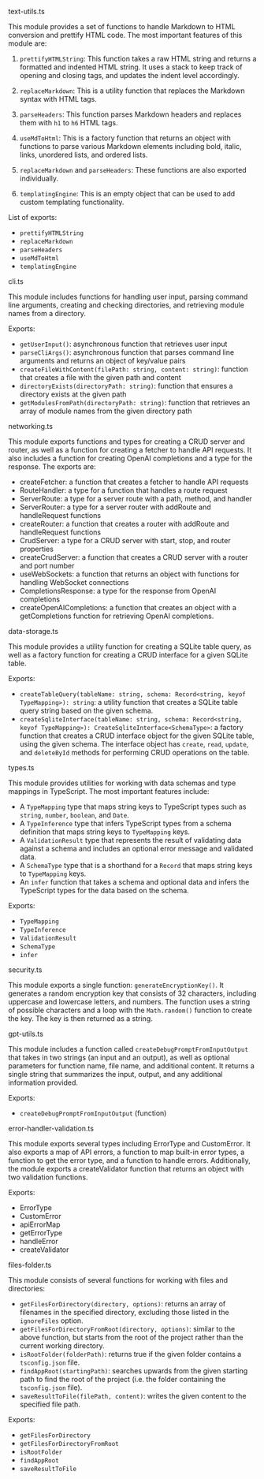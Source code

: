text-utils.ts

This module provides a set of functions to handle Markdown to HTML conversion and prettify HTML code. The most important features of this module are:

1. `prettifyHTMLString`: This function takes a raw HTML string and returns a formatted and indented HTML string. It uses a stack to keep track of opening and closing tags, and updates the indent level accordingly.

2. `replaceMarkdown`: This is a utility function that replaces the Markdown syntax with HTML tags.

3. `parseHeaders`: This function parses Markdown headers and replaces them with `h1` to `h6` HTML tags.

4. `useMdToHtml`: This is a factory function that returns an object with functions to parse various Markdown elements including bold, italic, links, unordered lists, and ordered lists.

5. `replaceMarkdown` and `parseHeaders`: These functions are also exported individually.

6. `templatingEngine`: This is an empty object that can be used to add custom templating functionality. 

List of exports:
- `prettifyHTMLString`
- `replaceMarkdown`
- `parseHeaders`
- `useMdToHtml`
- `templatingEngine`

cli.ts

This module includes functions for handling user input, parsing command line arguments, creating and checking directories, and retrieving module names from a directory. 

Exports:
- `getUserInput()`: asynchronous function that retrieves user input
- `parseCliArgs()`: asynchronous function that parses command line arguments and returns an object of key/value pairs
- `createFileWithContent(filePath: string, content: string)`: function that creates a file with the given path and content
- `directoryExists(directoryPath: string)`: function that ensures a directory exists at the given path
- `getModulesFromPath(directoryPath: string)`: function that retrieves an array of module names from the given directory path

networking.ts

This module exports functions and types for creating a CRUD server and router, as well as a function for creating a fetcher to handle API requests. It also includes a function for creating OpenAI completions and a type for the response. The exports are:

- createFetcher: a function that creates a fetcher to handle API requests
- RouteHandler: a type for a function that handles a route request
- ServerRoute: a type for a server route with a path, method, and handler
- ServerRouter: a type for a server router with addRoute and handleRequest functions
- createRouter: a function that creates a router with addRoute and handleRequest functions
- CrudServer: a type for a CRUD server with start, stop, and router properties
- createCrudServer: a function that creates a CRUD server with a router and port number
- useWebSockets: a function that returns an object with functions for handling WebSocket connections
- CompletionsResponse: a type for the response from OpenAI completions
- createOpenAICompletions: a function that creates an object with a getCompletions function for retrieving OpenAI completions.

data-storage.ts

This module provides a utility function for creating a SQLite table query, as well as a factory function for creating a CRUD interface for a given SQLite table.

Exports:
- `createTableQuery(tableName: string, schema: Record<string, keyof TypeMapping>): string`: a utility function that creates a SQLite table query string based on the given schema.
- `createSqliteInterface(tableName: string, schema: Record<string, keyof TypeMapping>): CreateSqliteInterface<SchemaType>`: a factory function that creates a CRUD interface object for the given SQLite table, using the given schema. The interface object has `create`, `read`, `update`, and `deleteById` methods for performing CRUD operations on the table.

types.ts

This module provides utilities for working with data schemas and type mappings in TypeScript. The most important features include:

- A `TypeMapping` type that maps string keys to TypeScript types such as `string`, `number`, `boolean`, and `Date`.
- A `TypeInference` type that infers TypeScript types from a schema definition that maps string keys to `TypeMapping` keys.
- A `ValidationResult` type that represents the result of validating data against a schema and includes an optional error message and validated data.
- A `SchemaType` type that is a shorthand for a `Record` that maps string keys to `TypeMapping` keys.
- An `infer` function that takes a schema and optional data and infers the TypeScript types for the data based on the schema.

Exports:

- `TypeMapping`
- `TypeInference`
- `ValidationResult`
- `SchemaType`
- `infer`

security.ts

This module exports a single function: `generateEncryptionKey()`. It generates a random encryption key that consists of 32 characters, including uppercase and lowercase letters, and numbers. The function uses a string of possible characters and a loop with the `Math.random()` function to create the key. The key is then returned as a string.

gpt-utils.ts

This module includes a function called `createDebugPromptFromInputOutput` that takes in two strings (an input and an output), as well as optional parameters for function name, file name, and additional content. It returns a single string that summarizes the input, output, and any additional information provided.

Exports:
- `createDebugPromptFromInputOutput` (function)

error-handler-validation.ts

This module exports several types including ErrorType and CustomError. It also exports a map of API errors, a function to map built-in error types, a function to get the error type, and a function to handle errors. Additionally, the module exports a createValidator function that returns an object with two validation functions. 

Exports:
- ErrorType
- CustomError
- apiErrorMap
- getErrorType
- handleError
- createValidator

files-folder.ts

This module consists of several functions for working with files and directories:

- `getFilesForDirectory(directory, options)`: returns an array of filenames in the specified directory, excluding those listed in the `ignoreFiles` option.
- `getFilesForDirectoryFromRoot(directory, options)`: similar to the above function, but starts from the root of the project rather than the current working directory.
- `isRootFolder(folderPath)`: returns true if the given folder contains a `tsconfig.json` file.
- `findAppRoot(startingPath)`: searches upwards from the given starting path to find the root of the project (i.e. the folder containing the `tsconfig.json` file).
- `saveResultToFile(filePath, content)`: writes the given content to the specified file path.

Exports:

- `getFilesForDirectory`
- `getFilesForDirectoryFromRoot`
- `isRootFolder`
- `findAppRoot`
- `saveResultToFile`